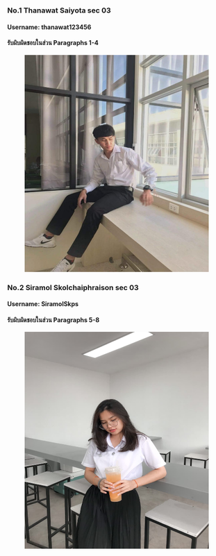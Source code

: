 ### No.1 Thanawat Saiyota sec 03
#### Username: thanawat123456
#### รับผิบผิดชอบในส่วน  Paragraphs 1-4
<figure>
    <img src="./media/esso.jpg" width="500" height="500">
</figure>

### No.2 Siramol Skolchaiphraison sec 03
#### Username: SiramolSkps
#### รับผิบผิดชอบในส่วน  Paragraphs 5-8
<figure>
    <img src="./media/bambam.jpg" width="500" height="500">
</figure>

